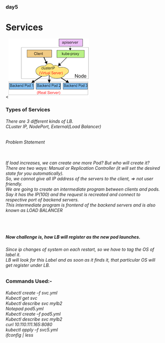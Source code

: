 ### day5
<h1>Services</h1>
<<img src="download.png" alt="Image of Service">
<h3> Types of Services </h3>
<h6> There are 3 different kinds of LB.
<br>CLuster IP, NodePort, External(Load Balancer)
<br>
</h6>
<h6>Problem Statement</h6>
<h6><br>If load increases, we can create one more Pod? But who will create it?
<br>There are two ways: Manual or Replication Controller (it will set the desired state for you automatically).
<br>So, we cannot give all IP address of the servers to the client, => not user friendly.
<br>We are going to create an intermediate program between clients and pods. Say it has the IP(100) and the request is recreated and connect to respective port of backend servers.
<br>This intermediate program is frontend of the backend servers and is also known as LOAD BALANCER
</h6>
<br>
<h5>Now challenge is, how LB will register as the new pod launches.</h5>
<h6>Since ip changes of system on each restart, so we have to tag the OS of label it.
<br>LB will look for this Label and as soon as it finds it, that particular OS will get register under LB. 
</h6>
<h3>Commands Used:-</h3>
<h6>Kubectl create –f svc.yml 
<br>Kubectl get svc
<br>Kubectl describe svc mylb2
<br>Notepad pod5.yml
<br>Kubectl create –f pod5.yml
<br>Kubectl describe svc mylb2
<br>curl 10.110.111.165:8080
<br>kubectl apply –f svc5.yml
<br>ifconfig | less
</h6>
